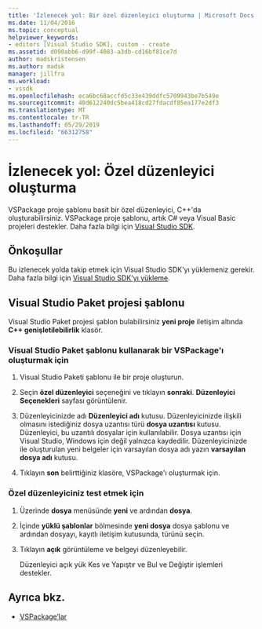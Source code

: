 ```yaml
---
title: 'İzlenecek yol: Bir özel düzenleyici oluşturma | Microsoft Docs'
ms.date: 11/04/2016
ms.topic: conceptual
helpviewer_keywords:
- editors [Visual Studio SDK], custom - create
ms.assetid: d090abb6-d99f-4083-a3db-cd16bf81ce7d
author: madskristensen
ms.author: madsk
manager: jillfra
ms.workload:
- vssdk
ms.openlocfilehash: eca6bc68accfd5c33e439ddfc5709943be7b549e
ms.sourcegitcommit: 40d612240dc5bea418cd27fdacdf85ea177e2df3
ms.translationtype: MT
ms.contentlocale: tr-TR
ms.lasthandoff: 05/29/2019
ms.locfileid: "66312758"
---
```

# <a name="walkthrough-create-a-custom-editor"></a>İzlenecek yol: Özel düzenleyici oluşturma
VSPackage proje şablonu basit bir özel düzenleyici, C++'da oluşturabilirsiniz. VSPackage proje şablonu, artık C# veya Visual Basic projeleri destekler. Daha fazla bilgi için [Visual Studio SDK](../extensibility/visual-studio-sdk.md).

## <a name="prerequisites"></a>Önkoşullar
 Bu izlenecek yolda takip etmek için Visual Studio SDK'yı yüklemeniz gerekir. Daha fazla bilgi için [Visual Studio SDK'yı yükleme](../extensibility/installing-the-visual-studio-sdk.md).

## <a name="the-visual-studio-package-project-template"></a>Visual Studio Paket projesi şablonu
 Visual Studio Paket projesi şablon bulabilirsiniz **yeni proje** iletişim altında **C++ genişletilebilirlik** klasör.

### <a name="to-create-a-vspackage-using-the-visual-studio-package-template"></a>Visual Studio Paket şablonu kullanarak bir VSPackage'ı oluşturmak için

1. Visual Studio Paketi şablonu ile bir proje oluşturun.

2. Seçin **özel düzenleyici** seçeneğini ve tıklayın **sonraki**. **Düzenleyici Seçenekleri** sayfası görüntülenir.

3. Düzenleyicinizde adı **Düzenleyici adı** kutusu. Düzenleyicinizde ilişkili olmasını istediğiniz dosya uzantısı türü **dosya uzantısı** kutusu. Düzenleyici, bu uzantılı dosyalar için kullanılabilir. Dosya uzantısı için Visual Studio, Windows için değil yalnızca kaydedilir. Düzenleyicinizde ile oluşturulan yeni belgeler için varsayılan dosya adı yazın **varsayılan dosya adı** kutusu.

4. Tıklayın **son** belirttiğiniz klasöre, VSPackage'ı oluşturmak için.

### <a name="to-test-your-custom-editor"></a>Özel düzenleyiciniz test etmek için

1. Üzerinde **dosya** menüsünde **yeni** ve ardından **dosya**.

2. İçinde **yüklü şablonlar** bölmesinde **yeni dosya** dosya şablonu ve ardından dosyayı, kayıtlı iletişim kutusunda, türünü seçin.

3. Tıklayın **açık** görüntüleme ve belgeyi düzenleyebilir.

     Düzenleyici açık yük Kes ve Yapıştır ve Bul ve Değiştir işlemleri destekler.

## <a name="see-also"></a>Ayrıca bkz.
- [VSPackage’lar](../extensibility/internals/vspackages.md)